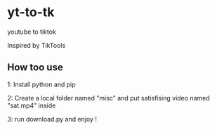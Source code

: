 # yt-to-tk
youtube to tiktok

Inspired by TikTools
## How too use
  1: Install python and pip
  
  2: Create a local folder named "misc" and put satisfising video named "sat.mp4" inside
  
  3: run download.py and enjoy !
